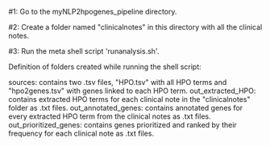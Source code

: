 #1: Go to the myNLP2hpogenes_pipeline directory.

#2: Create a folder named "clinicalnotes" in this directory with all the clinical notes.

#3: Run the meta shell script 'runanalysis.sh'.


Definition of folders created while running the shell script:

sources: contains two .tsv files, "HPO.tsv" with all HPO terms and "hpo2genes.tsv" with genes linked to each HPO term.
out_extracted_HPO: contains extracted HPO terms for each clinical note in the "clinicalnotes" folder as .txt files.
out_annotated_genes: contains annotated genes for every extracted HPO term from the clinical notes as .txt files.
out_prioritized_genes: contains genes prioritized and ranked by their frequency for each clinical note as .txt files.
